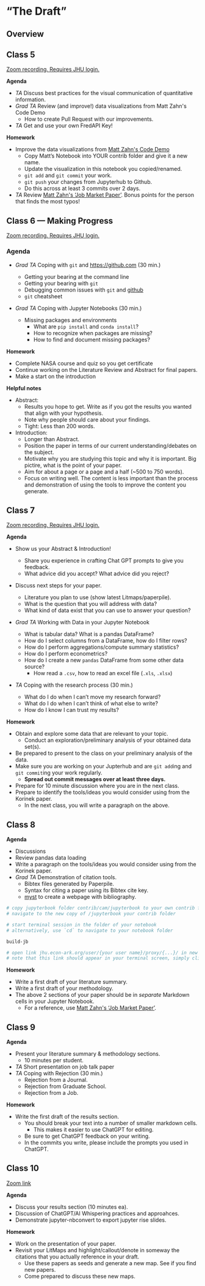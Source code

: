 # “The Draft”

## Overview

## Class 5

<!-- - *MZ*: Before class, create a public repo with the presentation. -->
<!-- - *MZ*: Prepare to be able to explain how to get a FredAPI key. -->

[Zoom recording. Requires JHU login.](https://livejohnshopkins-my.sharepoint.com/personal/mzahn2_jh_edu/_layouts/15/stream.aspx?id=%2Fpersonal%2Fmzahn2%5Fjh%5Fedu%2FDocuments%2FFall%202023%20AS%2E160%2E369%20Class%20Recordings%2F2023%2E10%2E02%20Class%205%2Emp4&nav=eyJyZWZlcnJhbEluZm8iOnsicmVmZXJyYWxBcHAiOiJPbmVEcml2ZUZvckJ1c2luZXNzIiwicmVmZXJyYWxBcHBQbGF0Zm9ybSI6IldlYiIsInJlZmVycmFsTW9kZSI6InZpZXciLCJyZWZlcnJhbFZpZXciOiJNeUZpbGVzTGlua0RpcmVjdCJ9fQ&nav=eyJyZWZlcnJhbEluZm8iOnsicmVmZXJyYWxBcHAiOiJPbmVEcml2ZUZvckJ1c2luZXNzIiwicmVmZXJyYWxBcHBQbGF0Zm9ybSI6IldlYiIsInJlZmVycmFsTW9kZSI6InZpZXciLCJyZWZlcnJhbFZpZXciOiJNeUZpbGVzTGlua0RpcmVjdCJ9fQ&ga=1)

**Agenda**
- *TA* Discuss best practices for the visual communication of quantitative information.
- *Grad TA* Review (and improve!) data visualizations from Matt Zahn's Code Demo
    - How to create Pull Request with our improvements.
- *TA* Get and use your own FredAPI Key!

**Homework**
- Improve the data visualizations from [Matt Zahn's Code Demo](https://github.com/llorracc/as.180.369/blob/main/materials/code-demo/ZahnMVStockReturns.ipynb)
    - Copy Matt’s Notebook into YOUR contrib folder and give it a new name.
    - Update the visualization in this notebook you copied/renamed.
    - `git add` and `git commit` your work.
    - `git push` your changes from Jupyterhub to Github.
    - Do this across at least 3 commits over 2 days.
- *TA* Review [Matt Zahn's ‘Job Market Paper’](https://github.com/matthew-zahn/matthew-zahn.github.io/blob/master/files/papers/choice_cost/JMPZahn.pdf). Bonus points for the person that finds the most typos!

## Class 6 — Making Progress

[Zoom recording. Requires JHU login.](https://livejohnshopkins-my.sharepoint.com/:v:/g/personal/mzahn2_jh_edu/EQdZHFe5L8pJu5vCz0mMYIYBtB5NVxPLGpiDp8IxA43Nsg?nav=eyJyZWZlcnJhbEluZm8iOnsicmVmZXJyYWxBcHAiOiJPbmVEcml2ZUZvckJ1c2luZXNzIiwicmVmZXJyYWxBcHBQbGF0Zm9ybSI6IldlYiIsInJlZmVycmFsTW9kZSI6InZpZXciLCJyZWZlcnJhbFZpZXciOiJNeUZpbGVzTGlua0RpcmVjdCJ9fQ&e=uE33s1)

### Agenda
- *Grad TA* Coping with `git` and https://github.com (30 min.)
    - Getting your bearing at the command line
    - Getting your bearing with `git`
    - Debugging common issues with `git` and [github](https://github.com)
    - `git` cheatsheet

- *Grad TA* Coping with Jupyter Notebooks (30 min.)
    - Missing packages and environments
        - What are `pip install` and `conda install`?
        - How to recognize when packages are missing?
        - How to find and document missing packages?

**Homework**
- Complete NASA course and quiz so you get certificate
- Continue working on the Literature Review and Abstract for final papers.
- Make a start on the introduction

**Helpful notes**
- Abstract:
    - Results you hope to get. Write as if you got the results you wanted that align with your hypothesis.
    - Note why people should care about your findings.
    - Tight: Less than 200 words.
- Introduction:
    - Longer than Abstract.
    - Position the paper in terms of our current understanding/debates on the subject.
    - Motivate why you are studying this topic and why it is important. Big pictire, what is the point of your paper.
    - Aim for about a page or a page and a half (~500 to 750 words).
    - Focus on writing well. The content is less important than the process and demonstration of using the tools to improve the content you generate.


## Class 7

[Zoom recording. Requires JHU login.](https://livejohnshopkins-my.sharepoint.com/:v:/g/personal/mzahn2_jh_edu/EZZescblGOBEpvWgNGqhJ6YB3dSjrDGW49exKc_EnpGmSw?nav=eyJyZWZlcnJhbEluZm8iOnsicmVmZXJyYWxBcHAiOiJPbmVEcml2ZUZvckJ1c2luZXNzIiwicmVmZXJyYWxBcHBQbGF0Zm9ybSI6IldlYiIsInJlZmVycmFsTW9kZSI6InZpZXciLCJyZWZlcnJhbFZpZXciOiJNeUZpbGVzTGlua0RpcmVjdCJ9fQ&e=6m0VKz)

**Agenda**
- Show us your Abstract & Introduction!
    - Share you experience in crafting Chat GPT prompts to give you feedback.
    - What advice did you accept? What advice did you reject?

- Discuss next steps for your paper.
    - Literature you plan to use (show latest Litmaps/paperpile).
    - What is the question that you will address with data?
    - What kind of data exist that you can use to answer your question?

- *Grad TA* Working with Data in your Jupyter Notebook
    - What is tabular data? What is a pandas DataFrame?
    - How do I select columns from a DataFrame, how do I filter rows?
    - How do I perform aggregations/compute summary statistics?
    - How do I perform econometrics?
    - How do I create a new `pandas` DataFrame from some other data source?
        - How read a `.csv`, how to read an excel file (`.xls`, `.xlsx`)

- *TA* Coping with the research process (30 min.)
    - What do I do when I can’t move my research forward?
    - What do I do when I can’t think of what else to write?
    - How do I know I can trust my results?

**Homework**
- Obtain and explore some data that are relevant to your topic.
    - Conduct an exploration/preliminary analysis of your obtained data set(s).
- Be prepared to present to the class on your preliminary analysis of the data.
- Make sure you are working on your Jupterhub and are `git add`ing and `git commit`ing
  your work regularly.
  - **Spread out commit messages over at least three days.**
- Prepare for 10 minute discussion where you are in the next class.
- Prepare to identify the tools/ideas you would consider using from the Korinek paper.
  - In the next class, you will write a paragraph on the above.

## Class 8

**Agenda**
- Discussions
- Review pandas data loading
- Write a paragraph on the tools/ideas you would consider using from the Korinek paper.
- *Grad TA* Demonstration of citation tools.
    - Bibtex files generated by Paperpile.
    - Syntax for citing a paper using its Bibtex cite key.
    - [myst](https://mystmd.org) to create a webpage with bibliography.

```sh
# copy jupyterbook folder contrib/cam/jupyterbook to your own contrib folder
# navigate to the new copy of /jupyterbook your contrib folder

# start terminal session in the folder of your notebook
# alternatively, use `cd` to navigate to your notebook folder

build-jb

# open link jhu.econ-ark.org/user/{your user name}/proxy/{...}/ in new tab
# note that this link should appear in your terminal screen, simply click on it to open it in a new tab.
```

**Homework**
- Write a first draft of your literature summary.
- Write a first draft of your methodology.
- The above 2 sections of your paper should be in *separate* Markdown cells in your Jupyter Notebook.
    - For a reference, use [Matt Zahn's ‘Job Market Paper’](https://github.com/matthew-zahn/matthew-zahn.github.io/blob/master/files/papers/choice_cost/JMPZahn.pdf).

## Class 9

**Agenda**

- Present your literature summary & methodology sections.
    - 10 minutes per student.
- *TA* Short presentation on job talk paper
- *TA* Coping with Rejection (30 min.)
    - Rejection from a Journal.
    - Rejection from Graduate School.
    - Rejection from a Job.

**Homework**
- Write the first draft of the results section.
    - You should break your text into a number of smaller markdown cells.
        - This makes it easier to use ChatGPT for editing.
    - Be sure to get ChatGPT feedback on your writing.
    - In the commits you write, please include the prompts you used in ChatGPT.

## Class 10
[Zoom link](https://zoom.us/j/99322446014?pwd=TWVRZk9iaUpTTktxa1hoQmREYjRaUT09)

**Agenda**
- Discuss your results section (10 minutes ea).
- Discussion of ChatGPT/AI Whispering practices and approahces.
- Demonstrate jupyter-nbconvert to export jupyter rise slides.

**Homework**
- Work on the presentation of your paper.
- Revisit your LitMaps and highlight/callout/denote in someway the citations that you actually reference in your draft.
    - Use these papers as seeds and generate a new map. See if you find new papers.
    - Come prepared to discuss these new maps.


